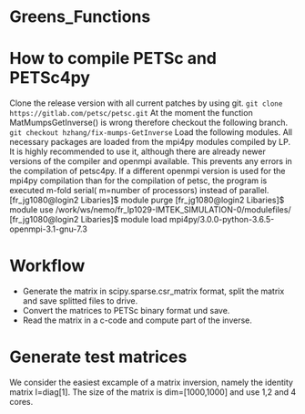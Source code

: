 # Greens_Functions
# How to compile PETSc and PETSc4py
Clone the release version with all current patches by using git.
`git clone https://gitlab.com/petsc/petsc.git`
At the moment the function MatMumpsGetInverse() is wrong therefore checkout the following branch.
`git checkout hzhang/fix-mumps-GetInverse`
Load the following modules. All necessary packages are loaded from the mpi4py modules compiled by LP. It is highly recommended to use it, although there are already newer versions of the compiler and openmpi available. This prevents any errors in the compilation of petsc4py. If a different openmpi version is used for the mpi4py compilation than for the compilation of petsc, the program is executed m-fold serial( m=number of processors) instead of parallel.  
[fr_jg1080@login2 Libaries]$ module purge 
[fr_jg1080@login2 Libaries]$ module use /work/ws/nemo/fr_lp1029-IMTEK_SIMULATION-0/modulefiles/
[fr_jg1080@login2 Libaries]$ module load mpi4py/3.0.0-python-3.6.5-openmpi-3.1-gnu-7.3



# Workflow
* Generate the matrix in scipy.sparse.csr_matrix format, split the matrix and save splitted files to drive.
* Convert the matrices to PETSc binary format und save. 
* Read the matrix in a c-code and compute part of the inverse.

# Generate test matrices 
We consider the easiest excample of a matrix inversion, namely the identity matrix I=diag[1]. The size of the matrix is dim=[1000,1000] and use 1,2 and 4 cores. 
